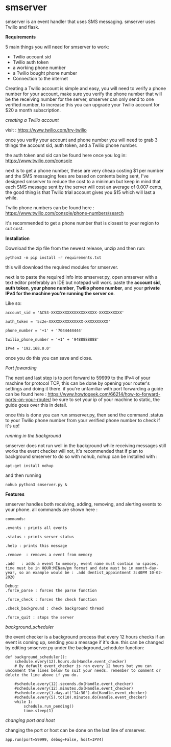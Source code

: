# smserver

smserver is an event handler that uses SMS messaging. smserver uses Twilio and flask.


**Requirements**

5 main things you will need for smserver to work:

* Twilio account sid
* Twilio auth token
* a working phone number
* a Twilio bought phone number
* Connection to the internet

Creating a Twilio account is simple and easy, you will need to verify a phone number for your account, make sure you verify the phone number that will be the receiving number for the server, smserver can only send to one verified number, to increase this you can upgrade your Twilio account for $20 a month subscription.

_creating a Twilio account_

visit : https://www.twilio.com/try-twilio

once you verify your account and phone number you will need to grab 3 things the account sid, auth token, and a Twilio phone number.

the auth token and sid can be found here once you log in: https://www.twilio.com/console

next is to get a phone number, these are very cheap costing $1 per number and the SMS messaging fees are based on contents being sent, I've designed smserver to reduce the cost to a minimum but keep in mind that each SMS message sent by the server will cost an average of 0.007 cents, the good thing is that Twilio trial account gives you $15 which will last a while.

Twilio phone numbers can be found here : https://www.twilio.com/console/phone-numbers/search

it's recommended to get a phone number that is closest to your region to cut cost.

**Installation**

Download the zip file from the newest release, unzip and then run:

```
python3 -m pip install -r requirements.txt
```

this will download the required modules for smserver.

next is to paste the required info into smserver.py, open smserver with a text editor preferably an IDE but notepad will work.
paste the **account sid**, **auth token**, **your phone number**, **Twilio phone number**, and your **private IPv4 for the machine you're running the server on**.

Like so:

```
account_sid = 'AC53-XXXXXXXXXXXXXXXXXXXX-XXXXXXXXXX'

auth_token = '5c2e-XXXXXXXXXXXXXXX-XXXXXXXXXX'

phone_number = '+1' + '7044444444'

twilio_phone_number = '+1' + '9488888888'

IPv4 = '192.168.0.0'
```

once you do this you can save and close.

_Port fowarding_

The next and last step is to port forward to 59999 to the IPv4 of your machine for protocol TCP, this can be done by opening your router's settings and doing it there. if you're unfamiliar with port forwarding a guide can be found here : https://www.howtogeek.com/66214/how-to-forward-ports-on-your-router/
be sure to set your ip of your machine to static, the guide goes over this in detail.

once this is done you can run smserver.py, then send the command .status to your Twilio phone number from your verified phone number to check if it's up!


_running in the background_

smserver does not run well in the background while receiving messages still works the event checker will not, it's recommended that if plan to background smserver to do so with nohub, nohup can be installed with : 
```
apt-get install nohup
```
and then running
```
nohub python3 smserver.py &
```
**Features**

smserver handles both receiving, adding, removing, and alerting events to your phone. all commands are shown here :

```
commands:

.events : prints all events

.status : prints server status

.help : prints this message

.remove  : removes a event from memory
  
.add   : adds a event to memory, event name must contain no spaces, time must be in HOUR:MINam/pm format and date must be in month-day-year, so an example would be : .add dentist_appointment 3:40PM 10-02-2020

Debug:
.force_parse : forces the parse function

.force_check : forces the check function

.check_background : check background thread

.force_quit : stops the server
```

_background_scheduler_

the event checker is a background process that every 12 hours checks if an event is coming up, sending you a message if it's due. this can be changed by editing smserver.py under the background_scheduler function:
```
def background_scheduler():
    schedule.every(12).hours.do(Handle.event_checker)
    # By default event_checker is ran every 12 hours but you can uncomment the lines below to suit your needs. remember to comment or delete the line above if you do.

    #schedule.every(12).seconds.do(Handle.event_checker)
    #schedule.every(12).minutes.do(Handle.event_checker)
    #schedule.every().day.at("14:30").do(Handle.event_checker)
    #schedule.every(5).to(10).minutes.do(Handle.event_checker)
    while 1:
        schedule.run_pending()
        time.sleep(1)
```

_changing port and host_

changing the port or host can be done on the last line of smserver.
```
app.run(port=59999, debug=False, host=IPV4)
```
